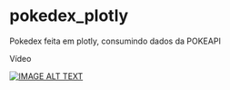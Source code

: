 # pokedex_plotly
<p>Pokedex feita em plotly, consumindo dados da POKEAPI</p>


<p>Vídeo</p>

[![IMAGE ALT TEXT](http://img.youtube.com/vi/ysAm55oBZlE/0.jpg)](https://www.youtube.com/watch?v=ysAm55oBZlE "Pokedex Plotly")
